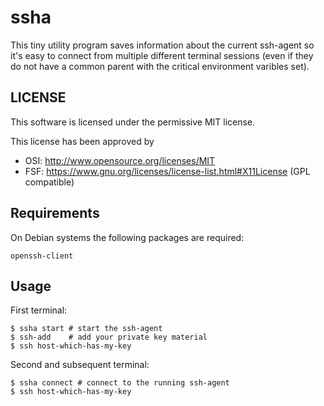 # ssha

This tiny utility program saves information about the current
ssh-agent so it's easy to connect from multiple different
terminal sessions (even if they do not have a common parent
with the critical environment varibles set).

## LICENSE

This software is licensed under the permissive MIT license.

This license has been approved by
 * OSI: http://www.opensource.org/licenses/MIT
 * FSF: https://www.gnu.org/licenses/license-list.html#X11License (GPL compatible)

## Requirements

On Debian systems the following packages are required:

    openssh-client

## Usage

First terminal:

    $ ssha start # start the ssh-agent
	$ ssh-add    # add your private key material
	$ ssh host-which-has-my-key
	
Second and subsequent terminal:

    $ ssha connect # connect to the running ssh-agent
	$ ssh host-which-has-my-key
	
 
